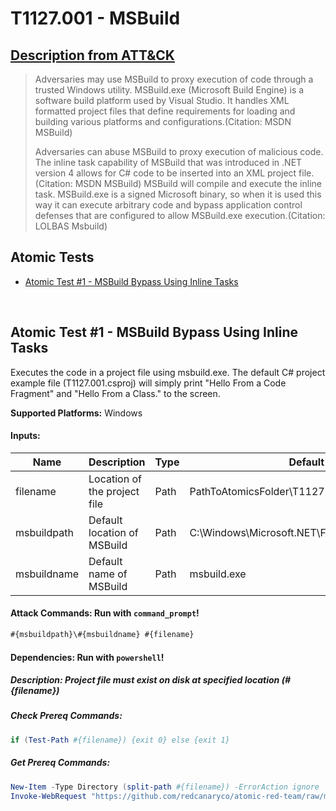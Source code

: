 # T1127.001 - MSBuild
## [Description from ATT&CK](https://attack.mitre.org/techniques/T1127/001)
<blockquote>Adversaries may use MSBuild to proxy execution of code through a trusted Windows utility. MSBuild.exe (Microsoft Build Engine) is a software build platform used by Visual Studio. It handles XML formatted project files that define requirements for loading and building various platforms and configurations.(Citation: MSDN MSBuild)

Adversaries can abuse MSBuild to proxy execution of malicious code. The inline task capability of MSBuild that was introduced in .NET version 4 allows for C# code to be inserted into an XML project file.(Citation: MSDN MSBuild) MSBuild will compile and execute the inline task. MSBuild.exe is a signed Microsoft binary, so when it is used this way it can execute arbitrary code and bypass application control defenses that are configured to allow MSBuild.exe execution.(Citation: LOLBAS Msbuild)</blockquote>

## Atomic Tests

- [Atomic Test #1 - MSBuild Bypass Using Inline Tasks](#atomic-test-1---msbuild-bypass-using-inline-tasks)


<br/>

## Atomic Test #1 - MSBuild Bypass Using Inline Tasks
Executes the code in a project file using msbuild.exe. The default C# project example file (T1127.001.csproj) will simply print "Hello From a Code Fragment" and "Hello From a Class." to the screen.

**Supported Platforms:** Windows




#### Inputs:
| Name | Description | Type | Default Value | 
|------|-------------|------|---------------|
| filename | Location of the project file | Path | PathToAtomicsFolder&#92;T1127.001&#92;src&#92;T1127.001.csproj|
| msbuildpath | Default location of MSBuild | Path | C:&#92;Windows&#92;Microsoft.NET&#92;Framework&#92;v4.0.30319|
| msbuildname | Default name of MSBuild | Path | msbuild.exe|


#### Attack Commands: Run with `command_prompt`! 


```cmd
#{msbuildpath}\#{msbuildname} #{filename}
```




#### Dependencies:  Run with `powershell`!
##### Description: Project file must exist on disk at specified location (#{filename})
##### Check Prereq Commands:
```powershell
if (Test-Path #{filename}) {exit 0} else {exit 1} 
```
##### Get Prereq Commands:
```powershell
New-Item -Type Directory (split-path #{filename}) -ErrorAction ignore | Out-Null
Invoke-WebRequest "https://github.com/redcanaryco/atomic-red-team/raw/master/atomics/T1127.001/src/T1127.001.csproj" -OutFile "#{filename}"
```




<br/>
